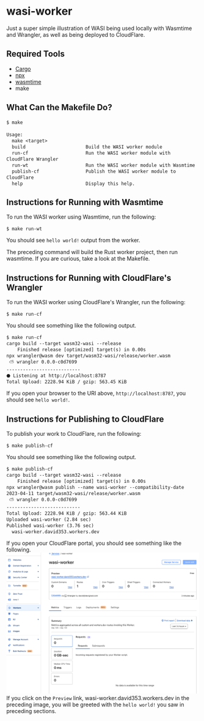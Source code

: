 # wasi-worker

Just a super simple illustration of WASI being used locally with Wasmtime and Wrangler, as well as being deployed to CloudFlare.

## Required Tools
- [Cargo](https://rustup.rs)
- [npx](https://docs.npmjs.com/downloading-and-installing-node-js-and-npm)
- [wasmtime](https://docs.wasmtime.dev/cli-install.html)
- make

## What Can the Makefile Do?
```shell
$ make

Usage:
  make <target>
  build                      Build the WASI worker module
  run-cf                     Run the WASI worker module with CloudFlare Wrangler
  run-wt                     Run the WASI worker module with Wasmtime
  publish-cf                 Publish the WASI worker module to CloudFlare
  help                       Display this help.
```

## Instructions for Running with Wasmtime
To run the WASI worker using Wasmtime, run the following:
```shell
$ make run-wt
```
You should see `hello world!` output from the worker.

The preceding command will build the Rust worker project, then run wasmtime. If you are curious, take a look at the Makefile.

## Instructions for Running with CloudFlare's Wrangler
To run the WASI worker using CloudFlare's Wrangler, run the following:
```shell
$ make run-cf
```
You should see something like the following output.
```shell
$ make run-cf
cargo build --target wasm32-wasi --release
    Finished release [optimized] target(s) in 0.00s
npx wrangler@wasm dev target/wasm32-wasi/release/worker.wasm
 ⛅️ wrangler 0.0.0-c0d7699
---------------------------
⬣ Listening at http://localhost:8787
Total Upload: 2228.94 KiB / gzip: 563.45 KiB
```

If you open your browser to the URI above, `http://localhost:8787`, you should see `hello world!`.

## Instructions for Publishing to CloudFlare
To publish your work to CloudFlare, run the following:
```shell
$ make publish-cf
```
You should see something like the following output.
```shell
$ make publish-cf
cargo build --target wasm32-wasi --release
    Finished release [optimized] target(s) in 0.00s
npx wrangler@wasm publish --name wasi-worker --compatibility-date 2023-04-11 target/wasm32-wasi/release/worker.wasm
 ⛅️ wrangler 0.0.0-c0d7699
---------------------------
Total Upload: 2228.94 KiB / gzip: 563.44 KiB
Uploaded wasi-worker (2.84 sec)
Published wasi-worker (3.76 sec)
  wasi-worker.david353.workers.dev
```
If you open your CloudFlare portal, you should see something like the following.
![CloudFlare WASI Worker](./imgs/cf-wasi-worker.png)
If you click on the `Preview` link, wasi-worker.david353.workers.dev in the preceding image, you will be greeted with the `hello world!` you saw in preceding sections.


